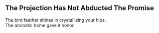 The Projection Has Not Abducted The Promise
-------------------------------------------
The bird feather shines in crystallizing your hips.  
The aromatic home gave it honor.  
